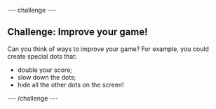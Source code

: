 \--- challenge \---

## Challenge: Improve your game!

Can you think of ways to improve your game? For example, you could create special dots that:

+ double your score;
+ slow down the dots;
+ hide all the other dots on the screen!

\--- /challenge \---